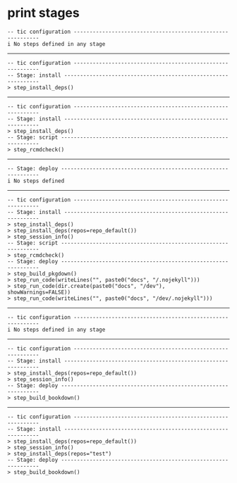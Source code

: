 # print stages

    -- tic configuration -----------------------------------------------------------
    i No steps defined in any stage

---

    -- tic configuration -----------------------------------------------------------
    -- Stage: install --------------------------------------------------------------
    > step_install_deps()

---

    -- tic configuration -----------------------------------------------------------
    -- Stage: install --------------------------------------------------------------
    > step_install_deps()
    -- Stage: script ---------------------------------------------------------------
    > step_rcmdcheck()

---

    -- Stage: deploy ---------------------------------------------------------------
    i No steps defined

---

    -- tic configuration -----------------------------------------------------------
    -- Stage: install --------------------------------------------------------------
    > step_install_deps()
    > step_install_deps(repos=repo_default())
    > step_session_info()
    -- Stage: script ---------------------------------------------------------------
    > step_rcmdcheck()
    -- Stage: deploy ---------------------------------------------------------------
    > step_build_pkgdown()
    > step_run_code(writeLines("", paste0("docs", "/.nojekyll")))
    > step_run_code(dir.create(paste0("docs", "/dev"), showWarnings=FALSE))
    > step_run_code(writeLines("", paste0("docs", "/dev/.nojekyll")))

---

    -- tic configuration -----------------------------------------------------------
    i No steps defined in any stage

---

    -- tic configuration -----------------------------------------------------------
    -- Stage: install --------------------------------------------------------------
    > step_install_deps(repos=repo_default())
    > step_session_info()
    -- Stage: deploy ---------------------------------------------------------------
    > step_build_bookdown()

---

    -- tic configuration -----------------------------------------------------------
    -- Stage: install --------------------------------------------------------------
    > step_install_deps(repos=repo_default())
    > step_session_info()
    > step_install_deps(repos="test")
    -- Stage: deploy ---------------------------------------------------------------
    > step_build_bookdown()

